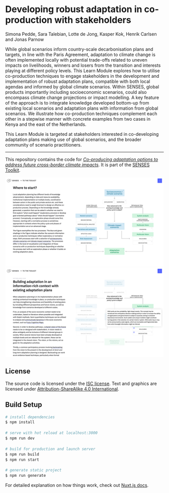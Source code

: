 # Developing robust adaptation in co-production with stakeholders

Simona Pedde, Sara Talebian, Lotte de Jong, Kasper Kok, Henrik Carlsen and Jonas Parnow

While global scenarios inform country-scale decarbonisation plans and targets, in line with the Paris Agreement, adaptation to climate change is often implemented locally with potential trade-offs related to uneven impacts on livelihoods, winners and losers from the transition and interests playing at different policy levels. This Learn Module explores how to utilise co-production techniques to engage stakeholders in the development and implementation of robust adaptation plans, compatible with both local agendas and informed by global climate scenarios. Within SENSES, global products importantly including socioeconomic scenarios, could also encompass climate change projections or impact modelling. A key feature of the approach is to integrate knowledge developed bottom-up from existing local scenarios and adaptation plans with information from global scenarios. We illustrate how co-production techniques complement each other in a stepwise manner with concrete examples from two cases in Kenya and the east of the Netherlands.

This Learn Module is targeted at stakeholders interested in co-developing adaptation plans making use of global scenarios, and the broader community of scenario practitioners.

---

This repository contains the code for [*Co-producing adaptation options to address future cross-border climate impacts*](https://climatescenarios.org/co-production/). It is part of the [SENSES Toolkit](https://climatescenarios.org/).

![screenshot of the module](./screenshot_co-production_1.png)
![screenshot of the module](./screenshot_co-production_2.png)

## License

The source code is licensed under the [ISC license](LICENSE.md). Text and graphics are licensed under [Attribution-ShareAlike 4.0 International](https://creativecommons.org/licenses/by-sa/4.0/).

## Build Setup

```bash
# install dependencies
$ npm install

# serve with hot reload at localhost:3000
$ npm run dev

# build for production and launch server
$ npm run build
$ npm run start

# generate static project
$ npm run generate
```

For detailed explanation on how things work, check out [Nuxt.js docs](https://nuxtjs.org).
